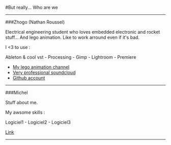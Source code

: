 #But really... Who are we

---

###Zhogo (Nathan Roussel)

Electrical engineering student who loves embedded electronic and rocket stuff... And lego animation. Like to work arround even if it's bad.

I <3 to use :

Ableton & cool vst - Processing - Gimp - Lightroom - Premiere

- [My lego animation channel](https://www.youtube.com/user/PolygonalAnimation69)
- [Very professional soundcloud]()
- [Github account](https://github.com/Zhogo)

---

###Michel

Stuff about me.

My awsome skills :

Logiciel1 - Logiciel2 - Logiciel3

[Link]()

---
